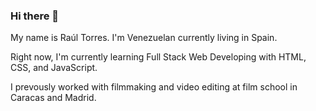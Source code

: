 ### Hi there 👋

My name is Raúl Torres. I'm Venezuelan currently living in Spain.

Right now, I'm currently learning Full Stack Web Developing with HTML, CSS, and JavaScript.

I prevously worked with filmmaking and video editing at film school in Caracas and Madrid.



<!--
**rauledutorres/rauledutorres** is a ✨ _special_ ✨ repository because its `README.md` (this file) appears on your GitHub profile.

Here are some ideas to get you started:

- 🔭 I’m currently working on ...
- 🌱 I’m currently learning ...
- 👯 I’m looking to collaborate on ...
- 🤔 I’m looking for help with ...
- 💬 Ask me about ...
- 📫 How to reach me: ...
- 😄 Pronouns: ...
- ⚡ Fun fact: ...
-->
